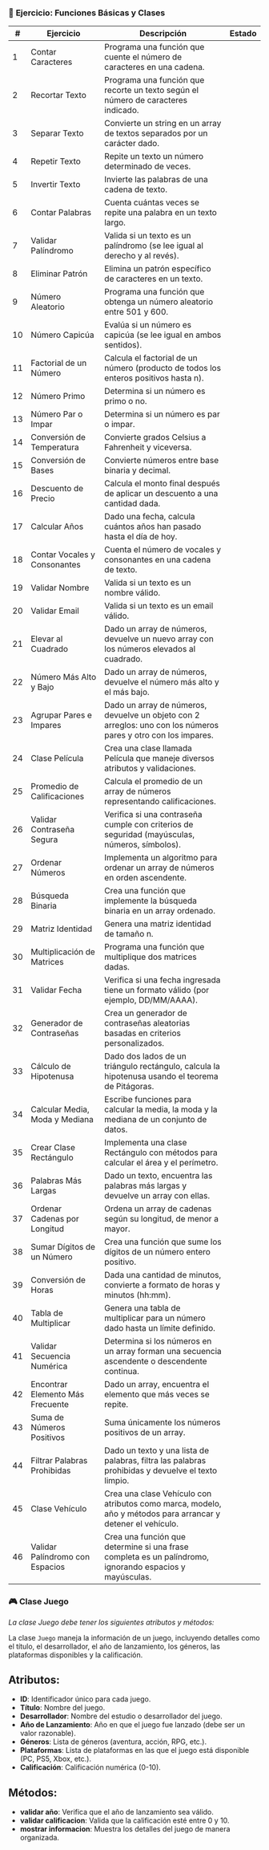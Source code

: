 ### 📝 **Ejercicio: Funciones Básicas y Clases**

| **#** | **Ejercicio**                  | **Descripción**                                                                                           | **Estado** |
|-------|---------------------------------|-----------------------------------------------------------------------------------------------------------|------------|
| 1     | Contar Caracteres              | Programa una función que cuente el número de caracteres en una cadena.                                    |            |
| 2     | Recortar Texto                 | Programa una función que recorte un texto según el número de caracteres indicado.                         |            |
| 3     | Separar Texto                  | Convierte un string en un array de textos separados por un carácter dado.                                 |            |
| 4     | Repetir Texto                  | Repite un texto un número determinado de veces.                                                           |            |
| 5     | Invertir Texto                 | Invierte las palabras de una cadena de texto.                                                             |            |
| 6     | Contar Palabras                | Cuenta cuántas veces se repite una palabra en un texto largo.                                             |            |
| 7     | Validar Palíndromo             | Valida si un texto es un palíndromo (se lee igual al derecho y al revés).                                 |            |
| 8     | Eliminar Patrón                | Elimina un patrón específico de caracteres en un texto.                                                   |            |
| 9     | Número Aleatorio               | Programa una función que obtenga un número aleatorio entre 501 y 600.                                     |            |
| 10    | Número Capicúa                 | Evalúa si un número es capicúa (se lee igual en ambos sentidos).                                          |            |
| 11    | Factorial de un Número         | Calcula el factorial de un número (producto de todos los enteros positivos hasta n).                     |            |
| 12    | Número Primo                   | Determina si un número es primo o no.                                                                      |            |
| 13    | Número Par o Impar             | Determina si un número es par o impar.                                                                     |            |
| 14    | Conversión de Temperatura      | Convierte grados Celsius a Fahrenheit y viceversa.                                                        |            |
| 15    | Conversión de Bases            | Convierte números entre base binaria y decimal.                                                            |            |
| 16    | Descuento de Precio            | Calcula el monto final después de aplicar un descuento a una cantidad dada.                               |            |
| 17    | Calcular Años                  | Dado una fecha, calcula cuántos años han pasado hasta el día de hoy.                                      |            |
| 18    | Contar Vocales y Consonantes   | Cuenta el número de vocales y consonantes en una cadena de texto.                                          |            |
| 19    | Validar Nombre                 | Valida si un texto es un nombre válido.                                                                    |            |
| 20    | Validar Email                  | Valida si un texto es un email válido.                                                                     |            |
| 21    | Elevar al Cuadrado             | Dado un array de números, devuelve un nuevo array con los números elevados al cuadrado.                   |            |
| 22    | Número Más Alto y Bajo         | Dado un array de números, devuelve el número más alto y el más bajo.                                       |            |
| 23    | Agrupar Pares e Impares        | Dado un array de números, devuelve un objeto con 2 arreglos: uno con los números pares y otro con los impares. |            |
| 24    | Clase Película                 | Crea una clase llamada Película que maneje diversos atributos y validaciones.                             |            |
| 25    | Promedio de Calificaciones     | Calcula el promedio de un array de números representando calificaciones.                                  |            |
| 26    | Validar Contraseña Segura      | Verifica si una contraseña cumple con criterios de seguridad (mayúsculas, números, símbolos).             |            |
| 27    | Ordenar Números                | Implementa un algoritmo para ordenar un array de números en orden ascendente.                            |            |
| 28    | Búsqueda Binaria               | Crea una función que implemente la búsqueda binaria en un array ordenado.                                 |            |
| 29    | Matriz Identidad               | Genera una matriz identidad de tamaño n.                                                                  |            |
| 30    | Multiplicación de Matrices     | Programa una función que multiplique dos matrices dadas.                                                  |            |
| 31    | Validar Fecha                  | Verifica si una fecha ingresada tiene un formato válido (por ejemplo, DD/MM/AAAA).                        |            |
| 32    | Generador de Contraseñas       | Crea un generador de contraseñas aleatorias basadas en criterios personalizados.                          |            |
| 33    | Cálculo de Hipotenusa          | Dado dos lados de un triángulo rectángulo, calcula la hipotenusa usando el teorema de Pitágoras.          |            |
| 34    | Calcular Media, Moda y Mediana | Escribe funciones para calcular la media, la moda y la mediana de un conjunto de datos.                   |            |
| 35    | Crear Clase Rectángulo         | Implementa una clase Rectángulo con métodos para calcular el área y el perímetro.                       |            |
| 36    | Palabras Más Largas            | Dado un texto, encuentra las palabras más largas y devuelve un array con ellas.                           |            |
| 37    | Ordenar Cadenas por Longitud   | Ordena un array de cadenas según su longitud, de menor a mayor.                                           |            |
| 38    | Sumar Dígitos de un Número     | Crea una función que sume los dígitos de un número entero positivo.                                       |            |
| 39    | Conversión de Horas            | Dada una cantidad de minutos, convierte a formato de horas y minutos (hh:mm).                             |            |
| 40    | Tabla de Multiplicar           | Genera una tabla de multiplicar para un número dado hasta un límite definido.                             |            |
| 41    | Validar Secuencia Numérica     | Determina si los números en un array forman una secuencia ascendente o descendente continua.              |            |
| 42    | Encontrar Elemento Más Frecuente | Dado un array, encuentra el elemento que más veces se repite.                                              |            |
| 43    | Suma de Números Positivos      | Suma únicamente los números positivos de un array.                                                        |            |
| 44    | Filtrar Palabras Prohibidas    | Dado un texto y una lista de palabras, filtra las palabras prohibidas y devuelve el texto limpio.         |            |
| 45    | Clase Vehículo                 | Crea una clase Vehículo con atributos como marca, modelo, año y métodos para arrancar y detener el vehículo. |            |
| 46    | Validar Palíndromo con Espacios | Crea una función que determine si una frase completa es un palíndromo, ignorando espacios y mayúsculas.    |            |


### 🎮 Clase Juego

_La clase Juego debe tener los siguientes atributos y métodos:_

La clase `Juego` maneja la información de un juego, incluyendo detalles como el título, el desarrollador, el año de lanzamiento, los géneros, las plataformas disponibles y la calificación.

## Atributos:
- **ID**: Identificador único para cada juego.
- **Título**: Nombre del juego.
- **Desarrollador**: Nombre del estudio o desarrollador del juego.
- **Año de Lanzamiento**: Año en que el juego fue lanzado (debe ser un valor razonable).
- **Géneros**: Lista de géneros (aventura, acción, RPG, etc.).
- **Plataformas**: Lista de plataformas en las que el juego está disponible (PC, PS5, Xbox, etc.).
- **Calificación**: Calificación numérica (0-10).

## Métodos:
- **validar año**: Verifica que el año de lanzamiento sea válido.
- **validar calificacion**: Valida que la calificación esté entre 0 y 10.
- **mostrar informacion**: Muestra los detalles del juego de manera organizada.